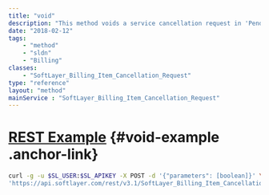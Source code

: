 ```yaml
---
title: "void"
description: "This method voids a service cancellation request in 'Pending' or 'Approved' status. "
date: "2018-02-12"
tags:
    - "method"
    - "sldn"
    - "Billing"
classes:
    - "SoftLayer_Billing_Item_Cancellation_Request"
type: "reference"
layout: "method"
mainService : "SoftLayer_Billing_Item_Cancellation_Request"
---
```


# [REST Example](#void-example) <a href="/article/rest/"><i class="fas fa-question"></i></a> {#void-example .anchor-link} 
```bash
curl -g -u $SL_USER:$SL_APIKEY -X POST -d '{"parameters": [boolean]}' \
'https://api.softlayer.com/rest/v3.1/SoftLayer_Billing_Item_Cancellation_Request/{SoftLayer_Billing_Item_Cancellation_RequestID}/void'
```
